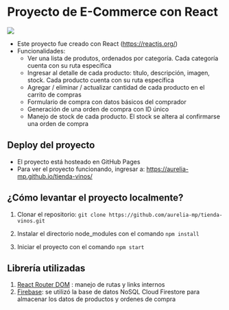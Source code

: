 # Proyecto de E-Commerce con React

![](/public/img/demo-screenshot.png)

+ Este proyecto fue creado con React (https://reactjs.org/)
+ Funcionalidades:
    + Ver una lista de produtos, ordenados por categoría. Cada categoría cuenta con su ruta específica
    + Ingresar al detalle de cada producto: título, descripción, imagen, stock. Cada producto cuenta con su ruta específica
    + Agregar / eliminar / actualizar cantidad de cada producto en el carrito de compras
    + Formulario de compra con datos básicos del comprador
    + Generación de una orden de compra con ID único
    + Manejo de stock de cada producto. El stock se altera al confirmarse una orden de compra

##  Deploy del proyecto

- El proyecto está hosteado en GitHub Pages
- Para ver el proyecto funcionando, ingresar a: <https://aurelia-mp.github.io/tienda-vinos/>

## ¿Cómo levantar el proyecto localmente?

1. Clonar el repositorio: `git clone https://github.com/aurelia-mp/tienda-vinos.git`

2. Instalar el directorio node_modules con el comando `npm install`

3. Iniciar el proyecto con el comando `npm start`

## Librería utilizadas

1. [React Router DOM](https://reactrouter.com/en/main) : manejo de rutas y links internos
2. [Firebase](https://firebase.google.com/): se utilizó la base de datos NoSQL Cloud Firestore para almacenar los datos de productos y ordenes de compra


